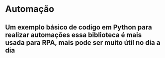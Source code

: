 # Automação
## Um exemplo básico de codigo em Python para realizar automações essa biblioteca é mais usada para RPA, mais pode ser muito útil no dia a dia
